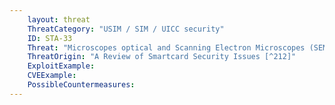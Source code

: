 ```yaml
---
    layout: threat
    ThreatCategory: "USIM / SIM / UICC security"
    ID: STA-33
    Threat: "Microscopes optical and Scanning Electron Microscopes (SEM) can be used for optical analysis and reverse engineering. A chip that is still capable of performing its electronic functions can be analyzed to reveal active sections in the chip and potentially even running code or passing data values."
    ThreatOrigin: "A Review of Smartcard Security Issues [^212]"
    ExploitExample:
    CVEExample:
    PossibleCountermeasures:
---
```

